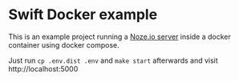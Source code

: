 # Swift Docker example

This is an example project running a [Noze.io server](https://github.com/NozeIO/Noze.io) inside a docker 
container using docker compose.

Just run `cp .env.dist .env` and `make start` afterwards and visit http://localhost:5000
